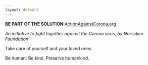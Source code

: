 ```yaml
---
layout: default
---
```





**BE PART OF THE SOLUTION**
[ActionAgainstCorona.org](https://actionagainstcorona.org/)

*An initiative to fight together against the Corona virus, by Norssken Foundation*

Take care of yourself and your loved ones.

Be human. Be kind. Preserve humankind.


